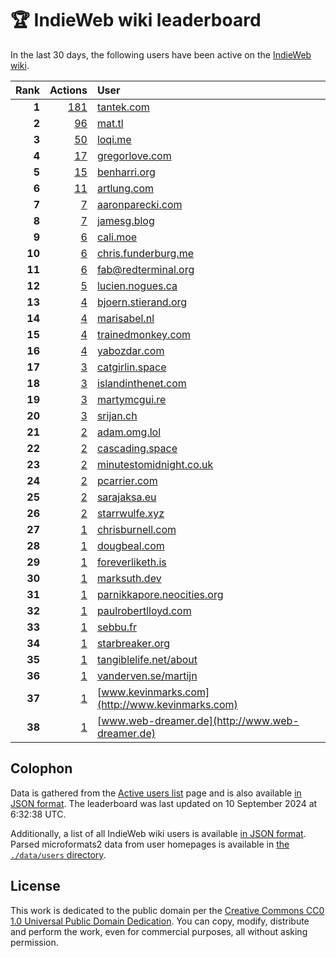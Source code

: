 # 🏆 IndieWeb wiki leaderboard

In the last 30 days, the following users have been active on the [IndieWeb wiki](https://indieweb.org).

| Rank | Actions | User |
|-----:|--------:|:-----|
| **1** | [181](https://indieweb.org/Special:Contributions/Tantek.com) | [tantek.com](http://tantek.com) |
| **2** | [96](https://indieweb.org/Special:Contributions/Mat.tl) | [mat.tl](http://mat.tl) |
| **3** | [50](https://indieweb.org/Special:Contributions/Loqi.me) | [loqi.me](http://loqi.me) |
| **4** | [17](https://indieweb.org/Special:Contributions/Gregorlove.com) | [gregorlove.com](http://gregorlove.com) |
| **5** | [15](https://indieweb.org/Special:Contributions/Benharri.org) | [benharri.org](http://benharri.org) |
| **6** | [11](https://indieweb.org/Special:Contributions/Artlung.com) | [artlung.com](http://artlung.com) |
| **7** | [7](https://indieweb.org/Special:Contributions/Aaronparecki.com) | [aaronparecki.com](http://aaronparecki.com) |
| **8** | [7](https://indieweb.org/Special:Contributions/Jamesg.blog) | [jamesg.blog](http://jamesg.blog) |
| **9** | [6](https://indieweb.org/Special:Contributions/Cali.moe) | [cali.moe](http://cali.moe) |
| **10** | [6](https://indieweb.org/Special:Contributions/Chris.funderburg.me) | [chris.funderburg.me](http://chris.funderburg.me) |
| **11** | [6](https://indieweb.org/Special:Contributions/Fab@redterminal.org) | [fab@redterminal.org](http://fab@redterminal.org) |
| **12** | [5](https://indieweb.org/Special:Contributions/Lucien.nogues.ca) | [lucien.nogues.ca](http://lucien.nogues.ca) |
| **13** | [4](https://indieweb.org/Special:Contributions/Bjoern.stierand.org) | [bjoern.stierand.org](http://bjoern.stierand.org) |
| **14** | [4](https://indieweb.org/Special:Contributions/Marisabel.nl) | [marisabel.nl](http://marisabel.nl) |
| **15** | [4](https://indieweb.org/Special:Contributions/Trainedmonkey.com) | [trainedmonkey.com](http://trainedmonkey.com) |
| **16** | [4](https://indieweb.org/Special:Contributions/Yabozdar.com) | [yabozdar.com](http://yabozdar.com) |
| **17** | [3](https://indieweb.org/Special:Contributions/Catgirlin.space) | [catgirlin.space](http://catgirlin.space) |
| **18** | [3](https://indieweb.org/Special:Contributions/Islandinthenet.com) | [islandinthenet.com](http://islandinthenet.com) |
| **19** | [3](https://indieweb.org/Special:Contributions/Martymcgui.re) | [martymcgui.re](http://martymcgui.re) |
| **20** | [3](https://indieweb.org/Special:Contributions/Srijan.ch) | [srijan.ch](http://srijan.ch) |
| **21** | [2](https://indieweb.org/Special:Contributions/Adam.omg.lol) | [adam.omg.lol](http://adam.omg.lol) |
| **22** | [2](https://indieweb.org/Special:Contributions/Cascading.space) | [cascading.space](http://cascading.space) |
| **23** | [2](https://indieweb.org/Special:Contributions/Minutestomidnight.co.uk) | [minutestomidnight.co.uk](http://minutestomidnight.co.uk) |
| **24** | [2](https://indieweb.org/Special:Contributions/Pcarrier.com) | [pcarrier.com](http://pcarrier.com) |
| **25** | [2](https://indieweb.org/Special:Contributions/Sarajaksa.eu) | [sarajaksa.eu](http://sarajaksa.eu) |
| **26** | [2](https://indieweb.org/Special:Contributions/Starrwulfe.xyz) | [starrwulfe.xyz](http://starrwulfe.xyz) |
| **27** | [1](https://indieweb.org/Special:Contributions/Chrisburnell.com) | [chrisburnell.com](http://chrisburnell.com) |
| **28** | [1](https://indieweb.org/Special:Contributions/Dougbeal.com) | [dougbeal.com](http://dougbeal.com) |
| **29** | [1](https://indieweb.org/Special:Contributions/Foreverliketh.is) | [foreverliketh.is](http://foreverliketh.is) |
| **30** | [1](https://indieweb.org/Special:Contributions/Marksuth.dev) | [marksuth.dev](http://marksuth.dev) |
| **31** | [1](https://indieweb.org/Special:Contributions/Parnikkapore.neocities.org) | [parnikkapore.neocities.org](http://parnikkapore.neocities.org) |
| **32** | [1](https://indieweb.org/Special:Contributions/Paulrobertlloyd.com) | [paulrobertlloyd.com](http://paulrobertlloyd.com) |
| **33** | [1](https://indieweb.org/Special:Contributions/Sebbu.fr) | [sebbu.fr](http://sebbu.fr) |
| **34** | [1](https://indieweb.org/Special:Contributions/Starbreaker.org) | [starbreaker.org](http://starbreaker.org) |
| **35** | [1](https://indieweb.org/Special:Contributions/Tangiblelife.net_about) | [tangiblelife.net/about](http://tangiblelife.net/about) |
| **36** | [1](https://indieweb.org/Special:Contributions/Vanderven.se_martijn) | [vanderven.se/martijn](http://vanderven.se/martijn) |
| **37** | [1](https://indieweb.org/Special:Contributions/Www.kevinmarks.com) | [www.kevinmarks.com](http://www.kevinmarks.com) |
| **38** | [1](https://indieweb.org/Special:Contributions/Www.web-dreamer.de) | [www.web-dreamer.de](http://www.web-dreamer.de) |


## Colophon

Data is gathered from the [Active users list](https://indieweb.org/Special:ActiveUsers) page and is also available [in JSON format](https://github.com/jgarber623/indieweb-wiki-leaderboard/blob/main/data/leaderboard.json). The leaderboard was last updated on 10 September 2024 at 6:32:38 UTC.

Additionally, a list of all IndieWeb wiki users is available [in JSON format](https://github.com/jgarber623/indieweb-wiki-leaderboard/blob/main/data/users.json). Parsed microformats2 data from user homepages is available in [the `./data/users` directory](https://github.com/jgarber623/indieweb-wiki-leaderboard/blob/main/data/users).

## License

This work is dedicated to the public domain per the [Creative Commons CC0 1.0 Universal Public Domain Dedication](https://creativecommons.org/publicdomain/zero/1.0/). You can copy, modify, distribute and perform the work, even for commercial purposes, all without asking permission.
